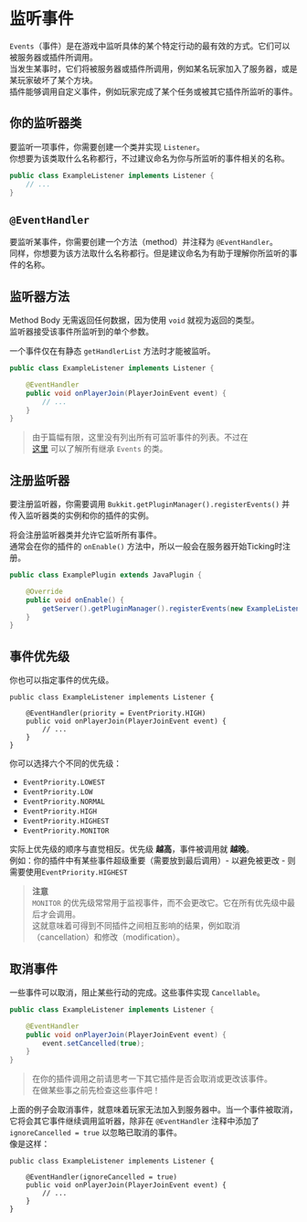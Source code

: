 # 监听事件

 `Events`（事件）是在游戏中监听具体的某个特定行动的最有效的方式。它们可以被服务器或插件所调用。  
当发生某事时，它们将被服务器或插件所调用，例如某名玩家加入了服务器，或是某玩家破坏了某个方块。  
插件能够调用自定义事件，例如玩家完成了某个任务或被其它插件所监听的事件。  

## 你的监听器类

要监听一项事件，你需要创建一个类并实现 `Listener`。  
你想要为该类取什么名称都行，不过建议命名为你与所监听的事件相关的名称。  

```java
public class ExampleListener implements Listener {
    // ...
}
```

## `@EventHandler`

要监听某事件，你需要创建一个方法（method）并注释为 `@EventHandler`。  
同样，你想要为该方法取什么名称都行。但是建议命名为有助于理解你所监听的事件的名称。  

## 监听器方法

Method Body 无需返回任何数据，因为使用 `void` 就视为返回的类型。  
监听器接受该事件所监听到的单个参数。  
  
一个事件仅在有静态 `getHandlerList` 方法时才能被监听。   
    
   
```java
public class ExampleListener implements Listener {

    @EventHandler
    public void onPlayerJoin(PlayerJoinEvent event) {
        // ...
    }
}
```

> 由于篇幅有限，这里没有列出所有可监听事件的列表。不过在    
> [这里](https://jd.papermc.io/paper/1.19/org/bukkit/event/Event.html) 可以了解所有继承 `Events` 的类。  

## 注册监听器

要注册监听器，你需要调用 `Bukkit.getPluginManager().registerEvents()` 并传入监听器类的实例和你的插件的实例。  
  
 将会注册监听器类并允许它监听所有事件。    
 通常会在你的插件的 `onEnable()` 方法中，所以一般会在服务器开始Ticking时注册。

```java
public class ExamplePlugin extends JavaPlugin {

    @Override
    public void onEnable() {
        getServer().getPluginManager().registerEvents(new ExampleListener(), this);
    }
}
```

## 事件优先级

你也可以指定事件的优先级。  
    
```
public class ExampleListener implements Listener {

    @EventHandler(priority = EventPriority.HIGH)
    public void onPlayerJoin(PlayerJoinEvent event) {
        // ...
    }
}
```
你可以选择六个不同的优先级：
- `EventPriority.LOWEST`
- `EventPriority.LOW`
- `EventPriority.NORMAL`
- `EventPriority.HIGH`
- `EventPriority.HIGHEST`
- `EventPriority.MONITOR`

实际上优先级的顺序与直觉相反。优先级 **越高**，事件被调用就 **越晚**。  
例如：你的插件中有某些事件超级重要（需要放到最后调用）- 以避免被更改 - 则需要使用`EventPriority.HIGHEST`  

> **注意**  
> `MONITOR` 的优先级常常用于监视事件，而不会更改它。它在所有优先级中最后才会调用。  
> 这就意味着可得到不同插件之间相互影响的结果，例如取消（cancellation）和修改（modification）。  

## 取消事件

一些事件可以取消，阻止某些行动的完成。这些事件实现 `Cancellable`。  
    
```java
public class ExampleListener implements Listener {

    @EventHandler
    public void onPlayerJoin(PlayerJoinEvent event) {
        event.setCancelled(true);
    }
}
```

> 在你的插件调用之前请思考一下其它插件是否会取消或更改该事件。    
> 在做某些事之前先检查这些事件吧！    

上面的例子会取消事件，就意味着玩家无法加入到服务器中。当一个事件被取消，它将会其它事件继续调用监听器，除非在 `@EventHandler` 注释中添加了 `ignoreCancelled = true` 以忽略已取消的事件。  
像是这样：
```
public class ExampleListener implements Listener {

    @EventHandler(ignoreCancelled = true)
    public void onPlayerJoin(PlayerJoinEvent event) {
        // ...
    }
}
```
